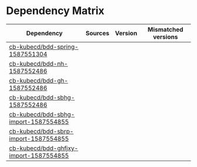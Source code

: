 # Dependency Matrix

Dependency | Sources | Version | Mismatched versions
---------- | ------- | ------- | -------------------
[cb-kubecd/bdd-spring-1587551304](https://github.com/cb-kubecd/bdd-spring-1587551304.git) |  | []() | 
[cb-kubecd/bdd-nh-1587552486](https://github.com/cb-kubecd/bdd-nh-1587552486.git) |  | []() | 
[cb-kubecd/bdd-gh-1587552486](https://github.com/cb-kubecd/bdd-gh-1587552486.git) |  | []() | 
[cb-kubecd/bdd-sbhg-1587552486](https://github.com/cb-kubecd/bdd-sbhg-1587552486.git) |  | []() | 
[cb-kubecd/bdd-sbhg-import-1587554855](https://github.com/cb-kubecd/bdd-sbhg-import-1587554855.git) |  | []() | 
[cb-kubecd/bdd-sbrp-import-1587554855](https://github.com/cb-kubecd/bdd-sbrp-import-1587554855.git) |  | []() | 
[cb-kubecd/bdd-ghfjxy-import-1587554855](https://github.com/cb-kubecd/bdd-ghfjxy-import-1587554855.git) |  | []() | 
